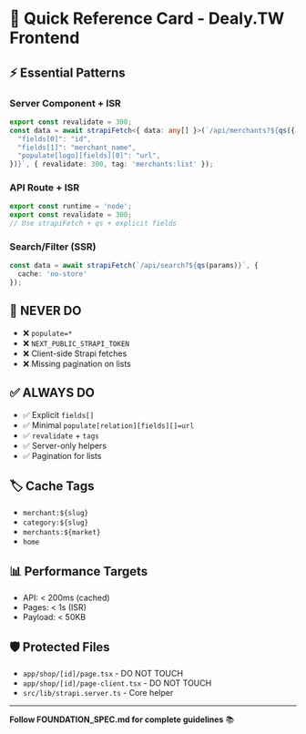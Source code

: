 # 🚀 Quick Reference Card - Dealy.TW Frontend

## ⚡ Essential Patterns

### Server Component + ISR
```typescript
export const revalidate = 300;
const data = await strapiFetch<{ data: any[] }>(`/api/merchants?${qs({
  "fields[0]": "id",
  "fields[1]": "merchant_name", 
  "populate[logo][fields][0]": "url",
})}`, { revalidate: 300, tag: 'merchants:list' });
```

### API Route + ISR
```typescript
export const runtime = 'node';
export const revalidate = 300;
// Use strapiFetch + qs + explicit fields
```

### Search/Filter (SSR)
```typescript
const data = await strapiFetch(`/api/search?${qs(params)}`, { 
  cache: 'no-store' 
});
```

## 🚫 NEVER DO
- ❌ `populate=*`
- ❌ `NEXT_PUBLIC_STRAPI_TOKEN`
- ❌ Client-side Strapi fetches
- ❌ Missing pagination on lists

## ✅ ALWAYS DO
- ✅ Explicit `fields[]`
- ✅ Minimal `populate[relation][fields][]=url`
- ✅ `revalidate` + `tags`
- ✅ Server-only helpers
- ✅ Pagination for lists

## 🏷️ Cache Tags
- `merchant:${slug}`
- `category:${slug}`
- `merchants:${market}`
- `home`

## 📊 Performance Targets
- API: < 200ms (cached)
- Pages: < 1s (ISR)
- Payload: < 50KB

## 🛡️ Protected Files
- `app/shop/[id]/page.tsx` - DO NOT TOUCH
- `app/shop/[id]/page-client.tsx` - DO NOT TOUCH
- `src/lib/strapi.server.ts` - Core helper

---
**Follow FOUNDATION_SPEC.md for complete guidelines** 📚
